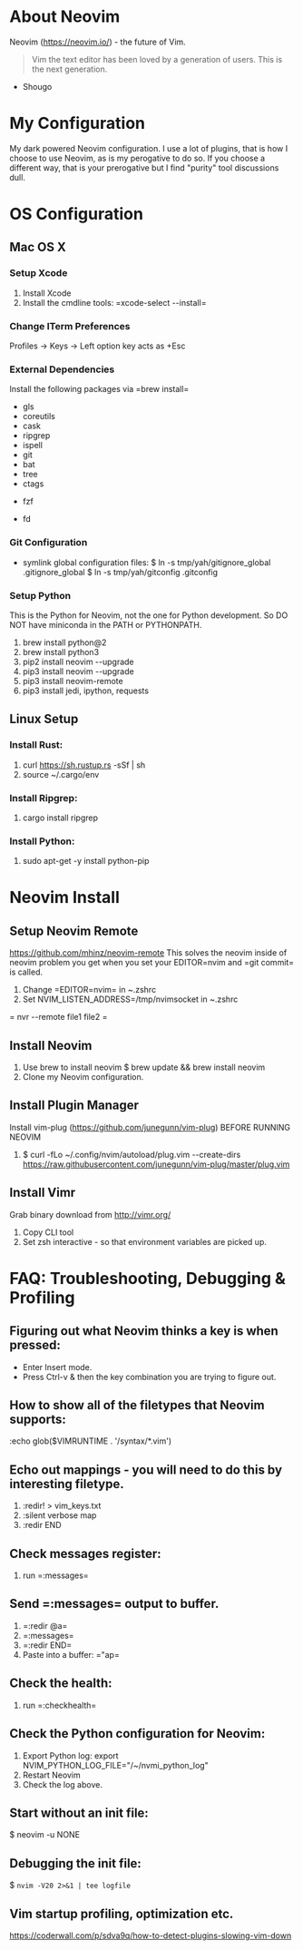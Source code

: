 # About Neovim

Neovim (https://neovim.io/) - the future of Vim.

> Vim the text editor has been loved by a generation of users.  This is the
> next generation.
- Shougo

# My Configuration

My dark powered Neovim configuration.  I use a lot of plugins, that is how I
choose to use Neovim, as is my perogative to do so.  If you choose a different
way, that is your prerogative but I find "purity" tool discussions dull.

# OS Configuration

## Mac OS X

### Setup Xcode
  1. Install Xcode
  2. Install the cmdline tools: =xcode-select --install=

### Change ITerm Preferences
  Profiles -> Keys -> Left option key acts as +Esc

### External Dependencies
Install the following packages via =brew install=
   - gls
   - coreutils
   - cask
   - ripgrep
   - ispell
   - git
   - bat
   - tree
   - ctags
   * fzf
   - fd

### Git Configuration
  - symlink global configuration files:
  $ ln -s tmp/yah/gitignore_global .gitignore_global
  $ ln -s tmp/yah/gitconfig .gitconfig

### Setup Python
This is the Python for Neovim, not the one for Python development. So DO NOT have miniconda in
the PATH or PYTHONPATH.
  1. brew install python@2
  2. brew install python3
  3. pip2 install neovim --upgrade
  4. pip3 install neovim --upgrade
  5. pip3 install neovim-remote
  6. pip3 install jedi, ipython, requests


## Linux Setup

### Install Rust:

  1. curl https://sh.rustup.rs -sSf | sh
  2. source ~/.cargo/env

### Install Ripgrep:

  1. cargo install ripgrep

### Install Python:

  1. sudo apt-get -y install python-pip


# Neovim Install

## Setup Neovim Remote
https://github.com/mhinz/neovim-remote
This solves the neovim inside of neovim problem you get when you set your
EDITOR=nvim and =git commit= is called.
  1. Change =EDITOR=nvim= in ~.zshrc
  2. Set NVIM_LISTEN_ADDRESS=/tmp/nvimsocket in ~.zshrc

= nvr --remote file1 file2 =

## Install Neovim

1. Use brew to install neovim
   $ brew update && brew install neovim
2. Clone my Neovim configuration.

## Install Plugin Manager

Install vim-plug (https://github.com/junegunn/vim-plug) BEFORE RUNNING NEOVIM
  1. $ curl -fLo ~/.config/nvim/autoload/plug.vim --create-dirs \
       https://raw.githubusercontent.com/junegunn/vim-plug/master/plug.vim

## Install Vimr

Grab binary download from http://vimr.org/
  1. Copy CLI tool
  2. Set zsh interactive - so that environment variables are picked up.

# FAQ: Troubleshooting, Debugging & Profiling

## Figuring out what Neovim thinks a key is when pressed:

  - Enter Insert mode.
  - Press Ctrl-v & then the key combination you are trying to figure out.

## How to show all of the filetypes that Neovim supports:

  :echo glob(\$VIMRUNTIME . '/syntax/\*.vim')

## Echo out mappings - you will need to do this by interesting filetype.

  1. :redir! > vim_keys.txt
  2. :silent verbose map
  3. :redir END

## Check messages register:
  1. run =:messages=

## Send =:messages= output to buffer.
  1. =:redir @a=
  2. =:messages=
  3. =:redir END=
  4. Paste into a buffer: ="ap=

## Check the health:
  1. run =:checkhealth=

## Check the Python configuration for Neovim:
  1. Export Python log: export NVIM_PYTHON_LOG_FILE="/~/nvmi_python_log"
  2. Restart Neovim
  3. Check the log above.

## Start without an init file:
$ neovim -u NONE

## Debugging the init file:
$ `nvim -V20 2>&1 | tee logfile`

## Vim startup profiling, optimization etc.
https://coderwall.com/p/sdva9q/how-to-detect-plugins-slowing-vim-down
